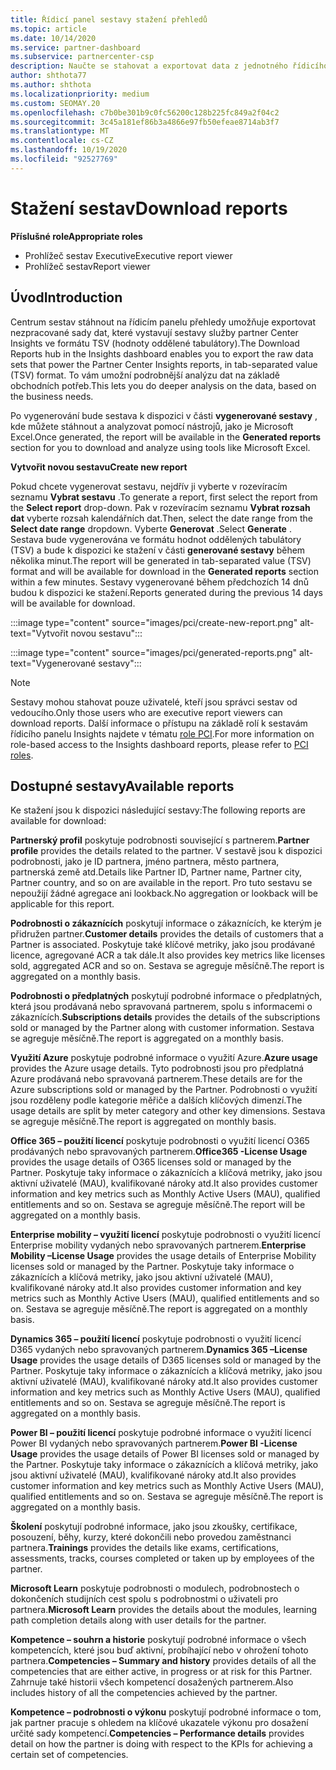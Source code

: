 ```yaml
---
title: Řídicí panel sestavy stažení přehledů
ms.topic: article
ms.date: 10/14/2020
ms.service: partner-dashboard
ms.subservice: partnercenter-csp
description: Naučte se stahovat a exportovat data z jednotného řídicího panelu pro vytváření sestav partnerského centra a ze sestav služby partner Center Insights.
author: shthota77
ms.author: shthota
ms.localizationpriority: medium
ms.custom: SEOMAY.20
ms.openlocfilehash: c7b0be301b9c0fc56200c128b225fc849a2f04c2
ms.sourcegitcommit: 3c45a181ef86b3a4866e97fb50efeae8714ab3f7
ms.translationtype: MT
ms.contentlocale: cs-CZ
ms.lasthandoff: 10/19/2020
ms.locfileid: "92527769"
---
```

# <a name="download-reports"></a><span data-ttu-id="8342e-103">Stažení sestav</span><span class="sxs-lookup"><span data-stu-id="8342e-103">Download reports</span></span>

<span data-ttu-id="8342e-104">**Příslušné role**</span><span class="sxs-lookup"><span data-stu-id="8342e-104">**Appropriate roles**</span></span>
- <span data-ttu-id="8342e-105">Prohlížeč sestav Executive</span><span class="sxs-lookup"><span data-stu-id="8342e-105">Executive report viewer</span></span>
- <span data-ttu-id="8342e-106">Prohlížeč sestav</span><span class="sxs-lookup"><span data-stu-id="8342e-106">Report viewer</span></span>

## <a name="introduction"></a><span data-ttu-id="8342e-107">Úvod</span><span class="sxs-lookup"><span data-stu-id="8342e-107">Introduction</span></span>

<span data-ttu-id="8342e-108">Centrum sestav stáhnout na řídicím panelu přehledy umožňuje exportovat nezpracované sady dat, které vystavují sestavy služby partner Center Insights ve formátu TSV (hodnoty oddělené tabulátory).</span><span class="sxs-lookup"><span data-stu-id="8342e-108">The Download Reports hub in the Insights dashboard enables you to export the raw data sets that power the Partner Center Insights reports, in tab-separated value (TSV) format.</span></span> <span data-ttu-id="8342e-109">To vám umožní podrobnější analýzu dat na základě obchodních potřeb.</span><span class="sxs-lookup"><span data-stu-id="8342e-109">This lets you do deeper analysis on the data, based on the business needs.</span></span>

<span data-ttu-id="8342e-110">Po vygenerování bude sestava k dispozici v části **vygenerované sestavy** , kde můžete stáhnout a analyzovat pomocí nástrojů, jako je Microsoft Excel.</span><span class="sxs-lookup"><span data-stu-id="8342e-110">Once generated, the report  will be available in the **Generated reports** section for you to download and analyze using tools like Microsoft Excel.</span></span>

<span data-ttu-id="8342e-111">**Vytvořit novou sestavu**</span><span class="sxs-lookup"><span data-stu-id="8342e-111">**Create new report**</span></span>

<span data-ttu-id="8342e-112">Pokud chcete vygenerovat sestavu, nejdřív ji vyberte v rozevíracím seznamu **Vybrat sestavu** .</span><span class="sxs-lookup"><span data-stu-id="8342e-112">To generate a report, first select the report from the **Select report** drop-down.</span></span> <span data-ttu-id="8342e-113">Pak v rozevíracím seznamu **Vybrat rozsah dat** vyberte rozsah kalendářních dat.</span><span class="sxs-lookup"><span data-stu-id="8342e-113">Then, select the date range from the **Select date range** dropdown.</span></span> <span data-ttu-id="8342e-114">Vyberte **Generovat** .</span><span class="sxs-lookup"><span data-stu-id="8342e-114">Select **Generate** .</span></span> <span data-ttu-id="8342e-115">Sestava bude vygenerována ve formátu hodnot oddělených tabulátory (TSV) a bude k dispozici ke stažení v části **generované sestavy** během několika minut.</span><span class="sxs-lookup"><span data-stu-id="8342e-115">The report will be generated in tab-separated value (TSV) format and will be available for download in the **Generated reports** section within a few minutes.</span></span> <span data-ttu-id="8342e-116">Sestavy vygenerované během předchozích 14 dnů budou k dispozici ke stažení.</span><span class="sxs-lookup"><span data-stu-id="8342e-116">Reports generated during the previous 14 days will be available for download.</span></span>

:::image type="content" source="images/pci/create-new-report.png" alt-text="Vytvořit novou sestavu":::

:::image type="content" source="images/pci/generated-reports.png" alt-text="Vygenerované sestavy":::

>[!NOTE] 
><span data-ttu-id="8342e-119">Sestavy mohou stahovat pouze uživatelé, kteří jsou správci sestav od vedoucího.</span><span class="sxs-lookup"><span data-stu-id="8342e-119">Only those users who are executive report viewers can download reports.</span></span> <span data-ttu-id="8342e-120">Další informace o přístupu na základě rolí k sestavám řídicího panelu Insights najdete v tématu [role PCI](pci-roles.md).</span><span class="sxs-lookup"><span data-stu-id="8342e-120">For more information on role-based access to the Insights dashboard reports, please refer to [PCI roles](pci-roles.md).</span></span> 

## <a name="available-reports"></a><span data-ttu-id="8342e-121">Dostupné sestavy</span><span class="sxs-lookup"><span data-stu-id="8342e-121">Available reports</span></span>

<span data-ttu-id="8342e-122">Ke stažení jsou k dispozici následující sestavy:</span><span class="sxs-lookup"><span data-stu-id="8342e-122">The following reports are available for download:</span></span>

<span data-ttu-id="8342e-123">**Partnerský profil** poskytuje podrobnosti související s partnerem.</span><span class="sxs-lookup"><span data-stu-id="8342e-123">**Partner profile** provides the details related to the partner.</span></span> <span data-ttu-id="8342e-124">V sestavě jsou k dispozici podrobnosti, jako je ID partnera, jméno partnera, město partnera, partnerská země atd.</span><span class="sxs-lookup"><span data-stu-id="8342e-124">Details like Partner ID, Partner name, Partner city, Partner country, and so on are available in the report.</span></span> <span data-ttu-id="8342e-125">Pro tuto sestavu se nepoužijí žádné agregace ani lookback.</span><span class="sxs-lookup"><span data-stu-id="8342e-125">No aggregation or lookback will be applicable for this report.</span></span>

<span data-ttu-id="8342e-126">**Podrobnosti o zákaznících** poskytují informace o zákaznících, ke kterým je přidružen partner.</span><span class="sxs-lookup"><span data-stu-id="8342e-126">**Customer details** provides the details of customers that a Partner is associated.</span></span> <span data-ttu-id="8342e-127">Poskytuje také klíčové metriky, jako jsou prodávané licence, agregované ACR a tak dále.</span><span class="sxs-lookup"><span data-stu-id="8342e-127">It also provides key metrics like licenses sold, aggregated ACR and so on.</span></span> <span data-ttu-id="8342e-128">Sestava se agreguje měsíčně.</span><span class="sxs-lookup"><span data-stu-id="8342e-128">The report is aggregated on a monthly basis.</span></span>

<span data-ttu-id="8342e-129">**Podrobnosti o předplatných** poskytují podrobné informace o předplatných, která jsou prodávaná nebo spravovaná partnerem, spolu s informacemi o zákaznících.</span><span class="sxs-lookup"><span data-stu-id="8342e-129">**Subscriptions details** provides the details of the subscriptions sold or managed by the Partner along with customer information.</span></span> <span data-ttu-id="8342e-130">Sestava se agreguje měsíčně.</span><span class="sxs-lookup"><span data-stu-id="8342e-130">The report is aggregated on a monthly basis.</span></span>

<span data-ttu-id="8342e-131">**Využití Azure** poskytuje podrobné informace o využití Azure.</span><span class="sxs-lookup"><span data-stu-id="8342e-131">**Azure usage** provides the Azure usage details.</span></span> <span data-ttu-id="8342e-132">Tyto podrobnosti jsou pro předplatná Azure prodávaná nebo spravovaná partnerem.</span><span class="sxs-lookup"><span data-stu-id="8342e-132">These details are for the Azure subscriptions sold or managed by the Partner.</span></span> <span data-ttu-id="8342e-133">Podrobnosti o využití jsou rozděleny podle kategorie měřiče a dalších klíčových dimenzí.</span><span class="sxs-lookup"><span data-stu-id="8342e-133">The usage details are split by meter category and other key dimensions.</span></span> <span data-ttu-id="8342e-134">Sestava se agreguje měsíčně.</span><span class="sxs-lookup"><span data-stu-id="8342e-134">The report is aggregated on monthly basis.</span></span>

<span data-ttu-id="8342e-135">**Office 365 – použití licencí** poskytuje podrobnosti o využití licencí O365 prodávaných nebo spravovaných partnerem.</span><span class="sxs-lookup"><span data-stu-id="8342e-135">**Office365 -License Usage** provides the usage details of O365 licenses sold or managed by the Partner.</span></span> <span data-ttu-id="8342e-136">Poskytuje taky informace o zákaznících a klíčová metriky, jako jsou aktivní uživatelé (MAU), kvalifikované nároky atd.</span><span class="sxs-lookup"><span data-stu-id="8342e-136">It also provides customer information and key metrics such as Monthly Active Users (MAU), qualified entitlements and so on.</span></span> <span data-ttu-id="8342e-137">Sestava se agreguje měsíčně.</span><span class="sxs-lookup"><span data-stu-id="8342e-137">The report will be aggregated on a monthly basis.</span></span>

<span data-ttu-id="8342e-138">**Enterprise mobility – využití licencí**  poskytuje podrobnosti o využití licencí Enterprise mobility vydaných nebo spravovaných partnerem.</span><span class="sxs-lookup"><span data-stu-id="8342e-138">**Enterprise Mobility –License Usage**  provides the usage details of Enterprise Mobility licenses sold or managed by the Partner.</span></span> <span data-ttu-id="8342e-139">Poskytuje taky informace o zákaznících a klíčová metriky, jako jsou aktivní uživatelé (MAU), kvalifikované nároky atd.</span><span class="sxs-lookup"><span data-stu-id="8342e-139">It also provides customer information and key metrics such as Monthly Active Users (MAU), qualified entitlements and so on.</span></span> <span data-ttu-id="8342e-140">Sestava se agreguje měsíčně.</span><span class="sxs-lookup"><span data-stu-id="8342e-140">The report is aggregated on a monthly basis.</span></span>

<span data-ttu-id="8342e-141">**Dynamics 365 – použití licencí** poskytuje podrobnosti o využití licencí D365 vydaných nebo spravovaných partnerem.</span><span class="sxs-lookup"><span data-stu-id="8342e-141">**Dynamics 365 –License Usage** provides the usage details of D365 licenses sold or managed by the Partner.</span></span> <span data-ttu-id="8342e-142">Poskytuje taky informace o zákaznících a klíčová metriky, jako jsou aktivní uživatelé (MAU), kvalifikované nároky atd.</span><span class="sxs-lookup"><span data-stu-id="8342e-142">It also provides customer information and key metrics such as Monthly Active Users (MAU), qualified entitlements and so on.</span></span> <span data-ttu-id="8342e-143">Sestava se agreguje měsíčně.</span><span class="sxs-lookup"><span data-stu-id="8342e-143">The report is aggregated on a monthly basis.</span></span>

<span data-ttu-id="8342e-144">**Power BI – použití licencí** poskytuje podrobné informace o využití licencí Power BI vydaných nebo spravovaných partnerem.</span><span class="sxs-lookup"><span data-stu-id="8342e-144">**Power BI -License Usage** provides the usage details of Power BI licenses sold or managed by the Partner.</span></span> <span data-ttu-id="8342e-145">Poskytuje taky informace o zákaznících a klíčová metriky, jako jsou aktivní uživatelé (MAU), kvalifikované nároky atd.</span><span class="sxs-lookup"><span data-stu-id="8342e-145">It also provides customer information and key metrics such as Monthly Active Users (MAU), qualified entitlements and so on.</span></span> <span data-ttu-id="8342e-146">Sestava se agreguje měsíčně.</span><span class="sxs-lookup"><span data-stu-id="8342e-146">The report is aggregated on a monthly basis.</span></span>

<span data-ttu-id="8342e-147">**Školení** poskytují podrobné informace, jako jsou zkoušky, certifikace, posouzení, běhy, kurzy, které dokončili nebo provedou zaměstnanci partnera.</span><span class="sxs-lookup"><span data-stu-id="8342e-147">**Trainings** provides the details like exams, certifications, assessments, tracks, courses completed or taken up by employees of the partner.</span></span>

<span data-ttu-id="8342e-148">**Microsoft Learn** poskytuje podrobnosti o modulech, podrobnostech o dokončeních studijních cest spolu s podrobnostmi o uživateli pro partnera.</span><span class="sxs-lookup"><span data-stu-id="8342e-148">**Microsoft Learn** provides the details about the modules, learning path completion details along with user details for the partner.</span></span>

<span data-ttu-id="8342e-149">**Kompetence – souhrn a historie** poskytují podrobné informace o všech kompetencích, které jsou buď aktivní, probíhající nebo v ohrožení tohoto partnera.</span><span class="sxs-lookup"><span data-stu-id="8342e-149">**Competencies – Summary and history** provides details of all the competencies that are either active, in progress or at risk for this Partner.</span></span> <span data-ttu-id="8342e-150">Zahrnuje také historii všech kompetencí dosažených partnerem.</span><span class="sxs-lookup"><span data-stu-id="8342e-150">Also includes history of all the competencies achieved by the partner.</span></span>

<span data-ttu-id="8342e-151">**Kompetence – podrobnosti o výkonu** poskytují podrobné informace o tom, jak partner pracuje s ohledem na klíčové ukazatele výkonu pro dosažení určité sady kompetencí.</span><span class="sxs-lookup"><span data-stu-id="8342e-151">**Competencies – Performance details** provides detail on how the partner is doing with respect to the KPIs for achieving a certain set of competencies.</span></span>

